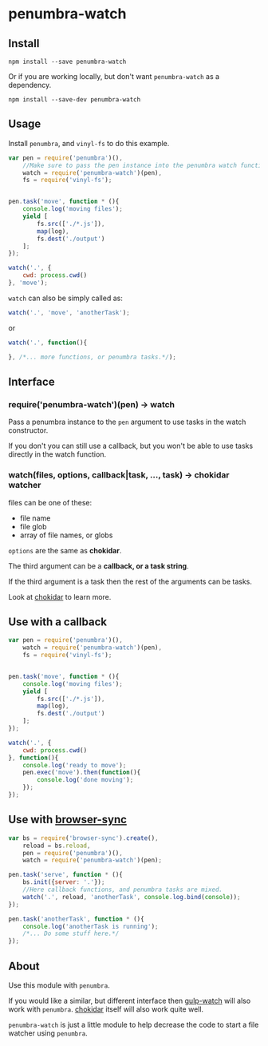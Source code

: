 penumbra-watch
==============

Install
-------

`npm install --save penumbra-watch`

Or if you are working locally, but don't want `penumbra-watch` as a dependency.

`npm install --save-dev penumbra-watch`

Usage
-----

Install `penumbra`, and `vinyl-fs` to do this example.

```javascript
var pen = require('penumbra')(),
    //Make sure to pass the pen instance into the penumbra watch function.
    watch = require('penumbra-watch')(pen),
    fs = require('vinyl-fs');


pen.task('move', function * (){
    console.log('moving files');
    yield [
        fs.src(['./*.js']),
        map(log),
        fs.dest('./output')
    ];
});

watch('.', {
    cwd: process.cwd()
}, 'move');
```

`watch` can also be simply called as:

```javascript
watch('.', 'move', 'anotherTask');
```

or

```javascript
watch('.', function(){

}, /*... more functions, or penumbra tasks.*/);
```

Interface
---------

### require('penumbra-watch')(pen) -> watch

Pass a penumbra instance to the `pen` argument to use tasks in the watch constructor.

If you don't you can still use a callback, but you won't be able to use tasks directly in the watch function.

### watch(files, options, callback|task, ..., task) -> chokidar watcher

files can be one of these:

-	file name
-	file glob
-	array of file names, or globs

`options` are the same as **chokidar**.

The third argument can be a **callback, or a task string**.

If the third argument is a task then the rest of the arguments can be tasks.

Look at [chokidar](https://www.npmjs.com/package/chokidar) to learn more.

Use with a callback
-------------------

```javascript
var pen = require('penumbra')(),
    watch = require('penumbra-watch')(pen),
    fs = require('vinyl-fs');


pen.task('move', function * (){
    console.log('moving files');
    yield [
        fs.src(['./*.js']),
        map(log),
        fs.dest('./output')
    ];
});

watch('.', {
    cwd: process.cwd()
}, function(){
    console.log('ready to move');
    pen.exec('move').then(function(){
        console.log('done moving');
    });
});
```

Use with [browser-sync](https://browsersync.io/)
------------------------------------------------

```javascript
var bs = require('browser-sync').create(),
    reload = bs.reload,
    pen = require('penumbra')(),
    watch = require('penumbra-watch')(pen);

pen.task('serve', function * (){
    bs.init({server: '.'});
    //Here callback functions, and penumbra tasks are mixed.
    watch('.', reload, 'anotherTask', console.log.bind(console));
});

pen.task('anotherTask', function * (){
    console.log('anotherTask is running');
    /*... Do some stuff here.*/
});
```

About
-----

Use this module with `penumbra`.

If you would like a similar, but different interface then [gulp-watch](https://www.npmjs.com/package/gulp-watch) will also work with `penumbra`. [chokidar](https://www.npmjs.com/package/chokidar) itself will also work quite well.

`penumbra-watch` is just a little module to help decrease the code to start a file watcher using `penumbra`.
